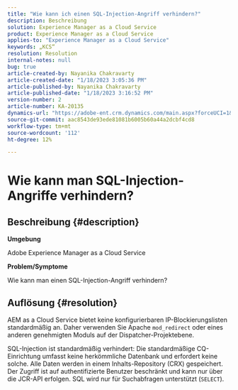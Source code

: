 ```yaml
---
title: "Wie kann ich einen SQL-Injection-Angriff verhindern?"
description: Beschreibung
solution: Experience Manager as a Cloud Service
product: Experience Manager as a Cloud Service
applies-to: "Experience Manager as a Cloud Service"
keywords: „KCS“
resolution: Resolution
internal-notes: null
bug: true
article-created-by: Nayanika Chakravarty
article-created-date: "1/18/2023 3:05:36 PM"
article-published-by: Nayanika Chakravarty
article-published-date: "1/18/2023 3:16:52 PM"
version-number: 2
article-number: KA-20135
dynamics-url: "https://adobe-ent.crm.dynamics.com/main.aspx?forceUCI=1&pagetype=entityrecord&etn=knowledgearticle&id=e5c2718e-4197-ed11-aad1-6045bd006b4b"
source-git-commit: aac8543de93ede81081b6005b60a44a2dcbf4cd8
workflow-type: tm+mt
source-wordcount: '112'
ht-degree: 12%

---
```


# Wie kann man SQL-Injection-Angriffe verhindern?

## Beschreibung {#description}


<b>Umgebung</b>

Adobe Experience Manager as a Cloud Service

<b>Problem/Symptome</b>

Wie kann man einen SQL-Injection-Angriff verhindern?


## Auflösung {#resolution}


AEM as a Cloud Service bietet keine konfigurierbaren IP-Blockierungslisten standardmäßig an. Daher verwenden Sie Apache `mod_redirect` oder eines anderen genehmigten Moduls auf der Dispatcher-Projektebene.

SQL-Injection ist standardmäßig verhindert: Die standardmäßige CQ-Einrichtung umfasst keine herkömmliche Datenbank und erfordert keine solche. Alle Daten werden in einem Inhalts-Repository (CRX) gespeichert. Der Zugriff ist auf authentifizierte Benutzer beschränkt und kann nur über die JCR-API erfolgen. SQL wird nur für Suchabfragen unterstützt (`SELECT`).
